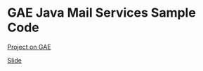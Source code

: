 GAE Java Mail Services Sample Code
======

[Project on GAE](http://i4300mail.appspot.com)

[Slide](http://slid.es/denny/i4300final/fullscreen)
